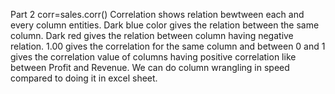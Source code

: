 Part 2
corr=sales.corr()
Correlation shows relation bewtween each and every column entities. 
Dark blue color gives the relation between the same column. Dark red gives the relation between column having negative relation.
1.00 gives the correlation for the same column and between 0 and 1 gives the correlation value of columns having positive correlation like between Profit and Revenue.
We can do column wrangling in speed compared to doing it in excel sheet. 


